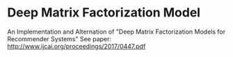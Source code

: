 # Deep Matrix Factorization Model
An Implementation and Alternation of "Deep Matrix Factorization Models for Recommender Systems"
See paper: http://www.ijcai.org/proceedings/2017/0447.pdf